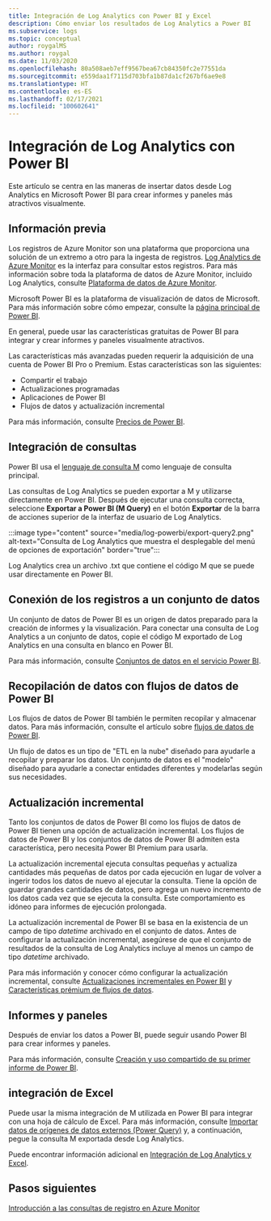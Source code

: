 ```yaml
---
title: Integración de Log Analytics con Power BI y Excel
description: Cómo enviar los resultados de Log Analytics a Power BI
ms.subservice: logs
ms.topic: conceptual
author: roygalMS
ms.author: roygal
ms.date: 11/03/2020
ms.openlocfilehash: 80a508aeb7eff9567bea67cb84350fc2e77551da
ms.sourcegitcommit: e559daa1f7115d703bfa1b87da1cf267bf6ae9e8
ms.translationtype: HT
ms.contentlocale: es-ES
ms.lasthandoff: 02/17/2021
ms.locfileid: "100602641"
---
```

# <a name="log-analytics-integration-with-power-bi"></a>Integración de Log Analytics con Power BI

Este artículo se centra en las maneras de insertar datos desde Log Analytics en Microsoft Power BI para crear informes y paneles más atractivos visualmente. 

## <a name="background"></a>Información previa 

Los registros de Azure Monitor son una plataforma que proporciona una solución de un extremo a otro para la ingesta de registros. [Log Analytics de Azure Monitor](../platform/data-platform.md#) es la interfaz para consultar estos registros. Para más información sobre toda la plataforma de datos de Azure Monitor, incluido Log Analytics, consulte [Plataforma de datos de Azure Monitor](../platform/data-platform.md). 

Microsoft Power BI es la plataforma de visualización de datos de Microsoft. Para más información sobre cómo empezar, consulte la [página principal de Power BI](https://powerbi.microsoft.com/). 


En general, puede usar las características gratuitas de Power BI para integrar y crear informes y paneles visualmente atractivos.

Las características más avanzadas pueden requerir la adquisición de una cuenta de Power BI Pro o Premium. Estas características son las siguientes: 
 - Compartir el trabajo 
 - Actualizaciones programadas
 - Aplicaciones de Power BI 
 - Flujos de datos y actualización incremental 

Para más información, consulte [Precios de Power BI](https://powerbi.microsoft.com/pricing/). 

## <a name="integrating-queries"></a>Integración de consultas  

Power BI usa el [lenguaje de consulta M](/powerquery-m/power-query-m-language-specification/) como lenguaje de consulta principal. 

Las consultas de Log Analytics se pueden exportar a M y utilizarse directamente en Power BI. Después de ejecutar una consulta correcta, seleccione **Exportar a Power BI (M Query)** en el botón **Exportar** de la barra de acciones superior de la interfaz de usuario de Log Analytics.


:::image type="content" source="media/log-powerbi/export-query2.png" alt-text="Consulta de Log Analytics que muestra el desplegable del menú de opciones de exportación" border="true":::

Log Analytics crea un archivo .txt que contiene el código M que se puede usar directamente en Power BI.

## <a name="connecting-your-logs-to-a-dataset"></a>Conexión de los registros a un conjunto de datos 

Un conjunto de datos de Power BI es un origen de datos preparado para la creación de informes y la visualización. Para conectar una consulta de Log Analytics a un conjunto de datos, copie el código M exportado de Log Analytics en una consulta en blanco en Power BI. 

Para más información, consulte [Conjuntos de datos en el servicio Power BI](/power-bi/service-datasets-understand/). 

## <a name="collect-data-with-power-bi-dataflows"></a>Recopilación de datos con flujos de datos de Power BI 

Los flujos de datos de Power BI también le permiten recopilar y almacenar datos. Para más información, consulte el artículo sobre [flujos de datos de Power BI](/power-bi/service-dataflows-overview).

Un flujo de datos es un tipo de "ETL en la nube" diseñado para ayudarle a recopilar y preparar los datos. Un conjunto de datos es el "modelo" diseñado para ayudarle a conectar entidades diferentes y modelarlas según sus necesidades.

## <a name="incremental-refresh"></a>Actualización incremental 

Tanto los conjuntos de datos de Power BI como los flujos de datos de Power BI tienen una opción de actualización incremental. Los flujos de datos de Power BI y los conjuntos de datos de Power BI admiten esta característica, pero necesita Power BI Premium para usarla.  


La actualización incremental ejecuta consultas pequeñas y actualiza cantidades más pequeñas de datos por cada ejecución en lugar de volver a ingerir todos los datos de nuevo al ejecutar la consulta. Tiene la opción de guardar grandes cantidades de datos, pero agrega un nuevo incremento de los datos cada vez que se ejecuta la consulta. Este comportamiento es idóneo para informes de ejecución prolongada.

La actualización incremental de Power BI se basa en la existencia de un campo de tipo *datetime* archivado en el conjunto de datos. Antes de configurar la actualización incremental, asegúrese de que el conjunto de resultados de la consulta de Log Analytics incluye al menos un campo de tipo *datetime* archivado. 

Para más información y conocer cómo configurar la actualización incremental, consulte [Actualizaciones incrementales en Power BI](/power-bi/service-premium-incremental-refresh) y [Características prémium de flujos de datos](/power-bi/service-dataflows-incremental-refresh).

## <a name="reports-and-dashboards"></a>Informes y paneles

Después de enviar los datos a Power BI, puede seguir usando Power BI para crear informes y paneles.

Para más información, consulte [Creación y uso compartido de su primer informe de Power BI](/learn/modules/build-your-first-power-bi-report/).  

## <a name="excel-integration"></a>integración de Excel

Puede usar la misma integración de M utilizada en Power BI para integrar con una hoja de cálculo de Excel. Para más información, consulte [Importar datos de orígenes de datos externos (Power Query)](https://support.microsoft.com/office/import-data-from-external-data-sources-power-query-be4330b3-5356-486c-a168-b68e9e616f5a) y, a continuación, pegue la consulta M exportada desde Log Analytics.

Puede encontrar información adicional en [Integración de Log Analytics y Excel](log-excel.md).

## <a name="next-steps"></a>Pasos siguientes

[Introducción a las consultas de registro en Azure Monitor](../log-query/log-query-overview.md)
